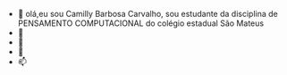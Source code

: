 - 👋 olá,eu sou Camilly Barbosa Carvalho, sou estudante da disciplina de PENSAMENTO COMPUTACIONAL do colégio estadual São Mateus 
- 👀
- 🌱
- 💞️ 
- 📫 



